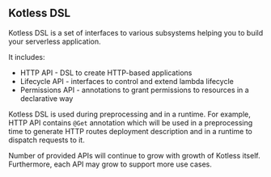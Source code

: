 ## Kotless DSL

Kotless DSL is a set of interfaces to various subsystems helping you
to build your serverless application.

It includes:
* HTTP API - DSL to create HTTP-based applications
* Lifecycle API - interfaces to control and extend lambda lifecycle
* Permissions API - annotations to grant permissions to resources in a declarative way

Kotless DSL is used during preprocessing and in a runtime. For example, HTTP API
contains `@Get` annotation which will be used in a preprocessing time to generate HTTP routes
deployment description and in a runtime to dispatch requests to it.

Number of provided APIs will continue to grow with growth of Kotless itself. Furthermore, each
API may grow to support more use cases.

